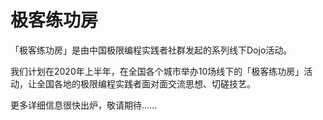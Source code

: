 # 极客练功房

「极客练功房」是由中国极限编程实践者社群发起的系列线下Dojo活动。

我们计划在2020年上半年，在全国各个城市举办10场线下的「极客练功房」活动，让全国各地的极限编程实践者面对面交流思想、切磋技艺。

更多详细信息很快出炉，敬请期待……
